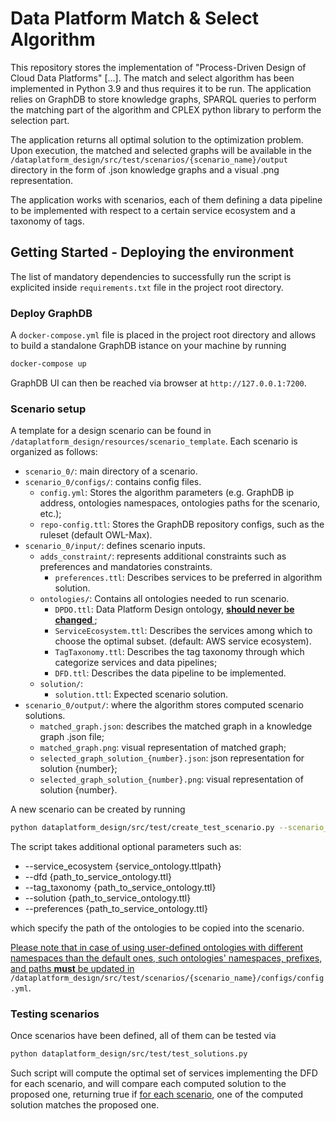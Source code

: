 # Data Platform Match & Select Algorithm
This repository stores the implementation of "Process-Driven Design of Cloud Data Platforms" [...].
The match and select algorithm has been implemented in Python 3.9 and thus requires it to be run. The application relies on GraphDB to store knowledge graphs, SPARQL queries to perform the matching part of the algorithm and CPLEX python library to perform the selection part.

The application returns all optimal solution to the optimization problem.
Upon execution, the matched and selected graphs will be available in the `/dataplatform_design/src/test/scenarios/{scenario_name}/output` directory in the form of .json knowledge graphs and a visual .png representation.

The application works with scenarios, each of them defining a data pipeline to be implemented with respect to a certain service ecosystem and a taxonomy of tags.

## Getting Started - Deploying the environment
The list of mandatory dependencies to successfully run the script is explicited inside `requirements.txt` file in the project root directory.

### Deploy GraphDB
A `docker-compose.yml` file is placed in the project root directory and allows to build a standalone GraphDB istance on your machine by running 
   ```sh
   docker-compose up
   ```
GraphDB UI can then be reached via browser at `http://127.0.0.1:7200`.

### Scenario setup
A template for a design scenario can be found in `/dataplatform_design/resources/scenario_template`. Each scenario is organized as follows:

- `scenario_0/`: main directory of a scenario.
- `scenario_0/configs/`: contains config files.
  - `config.yml`: Stores the algorithm parameters (e.g. GraphDB ip address, ontologies namespaces, ontologies paths for the scenario, etc.);
  - `repo-config.ttl`: Stores the GraphDB repository configs, such as the ruleset (default OWL-Max).
- `scenario_0/input/`: defines scenario inputs.
  - `adds_constraint/`: represents additional constraints such as preferences and mandatories constraints.
    - `preferences.ttl`: Describes services to be preferred in algorithm solution.
  - `ontologies/`: Contains all ontologies needed to run scenario.
    - `DPDO.ttl`: Data Platform Design ontology, <u><b> should never be changed </b></u>;
    - `ServiceEcosystem.ttl`: Describes the services among which to choose the optimal subset. (default: AWS service ecosystem).
    - `TagTaxonomy.ttl`: Describes the tag taxonomy through which categorize services and data pipelines;
    - `DFD.ttl`: Describes the data pipeline to be implemented.
  - `solution/`:
    - `solution.ttl`: Expected scenario solution.
- `scenario_0/output/`: where the algorithm stores computed scenario solutions.
  - `matched_graph.json`: describes the matched graph in a knowledge graph .json file;
  - `matched_graph.png`: visual representation of matched graph;
  - `selected_graph_solution_{number}.json`: json representation for solution {number};
  - `selected_graph_solution_{number}.png`: visual representation of solution {number}.

A new scenario can be created by running
   ```sh
   python dataplatform_design/src/test/create_test_scenario.py --scenario_name {scenario_name}
   ```
The script takes additional optional parameters such as:
- --service_ecosystem {service_ontology.ttlpath}
- --dfd {path_to_service_ontology.ttl}
- --tag_taxonomy {path_to_service_ontology.ttl}
- --solution {path_to_service_ontology.ttl}
- --preferences {path_to_service_ontology.ttl}

which specify the path of the ontologies to be copied into the scenario.

 <u>Please note that in case of using user-defined ontologies with different namespaces than the default ones, such ontologies' namespaces, prefixes, and paths <b>must</b> be updated in </u> `/dataplatform_design/src/test/scenarios/{scenario_name}/configs/config.yml`.

### Testing scenarios

Once scenarios have been defined, all of them can be tested via
   ```sh
   python dataplatform_design/src/test/test_solutions.py
   ```
Such script will compute the optimal set of services implementing the DFD for each scenario, and will compare each computed solution to the proposed one, returning true if <u>for each scenario</u>, one of the computed solution matches the proposed one.